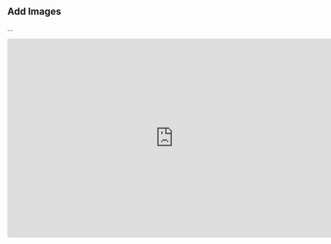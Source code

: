 ## Add Images

...

<iframe src="https://docs.google.com/presentation/d/e/2PACX-1vRLr3PcJ-LEPcQYxR2UnPgJ0GRX04bDrZvCaB4HfK3OeO6sdhyvnmISp-L4GnEicGgKhdLi-YggYC-p/embed?start=false&loop=false&delayms=3000" frameborder="0" width="750" height="450" allowfullscreen="true" mozallowfullscreen="true" webkitallowfullscreen="true"></iframe>